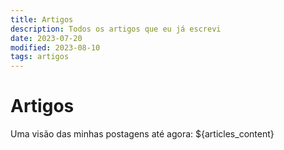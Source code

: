 ```yaml
---
title: Artigos
description: Todos os artigos que eu já escrevi
date: 2023-07-20
modified: 2023-08-10
tags: artigos
---
```

# <i class="fa-regular fa-newspaper"></i> Artigos

Uma visão das minhas postagens até agora:
${articles_content}